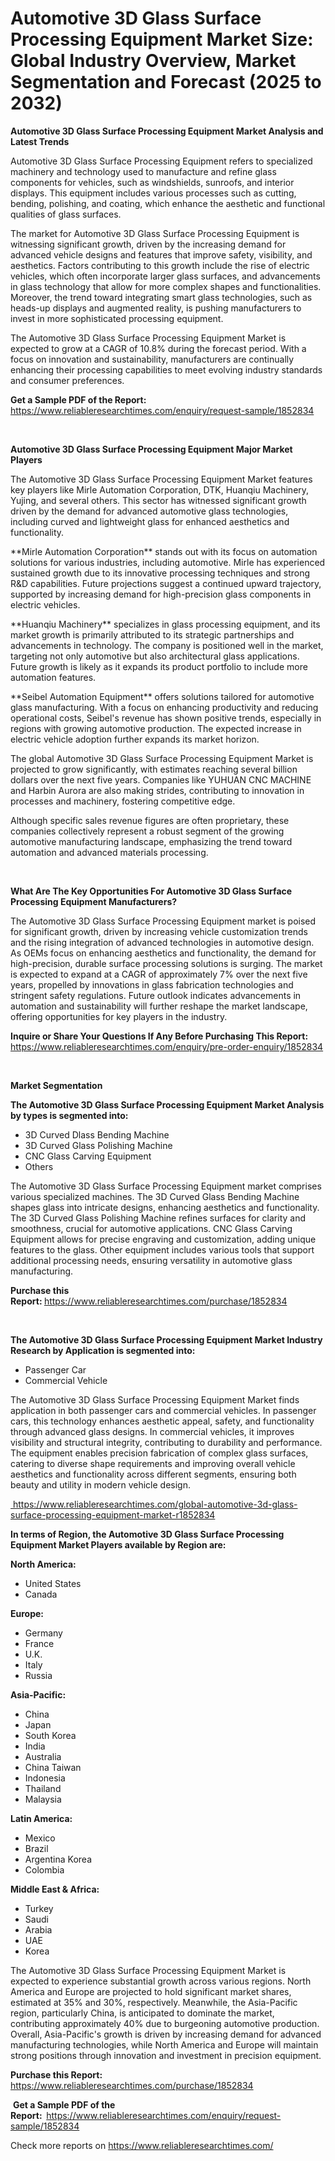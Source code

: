 <p><h1>Automotive 3D Glass Surface Processing Equipment Market Size: Global Industry Overview, Market Segmentation and Forecast (2025 to 2032)</h1></p><p><strong>Automotive 3D Glass Surface Processing Equipment Market Analysis and Latest Trends</strong></p>
<p><p>Automotive 3D Glass Surface Processing Equipment refers to specialized machinery and technology used to manufacture and refine glass components for vehicles, such as windshields, sunroofs, and interior displays. This equipment includes various processes such as cutting, bending, polishing, and coating, which enhance the aesthetic and functional qualities of glass surfaces.</p><p>The market for Automotive 3D Glass Surface Processing Equipment is witnessing significant growth, driven by the increasing demand for advanced vehicle designs and features that improve safety, visibility, and aesthetics. Factors contributing to this growth include the rise of electric vehicles, which often incorporate larger glass surfaces, and advancements in glass technology that allow for more complex shapes and functionalities. Moreover, the trend toward integrating smart glass technologies, such as heads-up displays and augmented reality, is pushing manufacturers to invest in more sophisticated processing equipment.</p><p>The Automotive 3D Glass Surface Processing Equipment Market is expected to grow at a CAGR of 10.8% during the forecast period. With a focus on innovation and sustainability, manufacturers are continually enhancing their processing capabilities to meet evolving industry standards and consumer preferences.</p></p>
<p><strong>Get a Sample PDF of the Report:&nbsp;</strong> <a href="https://www.reliableresearchtimes.com/enquiry/request-sample/1852834?utm_campaign=2997&utm_medium=2&utm_source=Github&utm_content=ia&utm_term=12042025&utm_id=automotive-3d-glass-surface-processing-equipment">https://www.reliableresearchtimes.com/enquiry/request-sample/1852834</a></p>
<p>&nbsp;</p>
<p><strong>Automotive 3D Glass Surface Processing Equipment Major Market Players</strong></p>
<p><p>The Automotive 3D Glass Surface Processing Equipment Market features key players like Mirle Automation Corporation, DTK, Huanqiu Machinery, Yujing, and several others. This sector has witnessed significant growth driven by the demand for advanced automotive glass technologies, including curved and lightweight glass for enhanced aesthetics and functionality.</p><p>**Mirle Automation Corporation** stands out with its focus on automation solutions for various industries, including automotive. Mirle has experienced sustained growth due to its innovative processing techniques and strong R&D capabilities. Future projections suggest a continued upward trajectory, supported by increasing demand for high-precision glass components in electric vehicles.</p><p>**Huanqiu Machinery** specializes in glass processing equipment, and its market growth is primarily attributed to its strategic partnerships and advancements in technology. The company is positioned well in the market, targeting not only automotive but also architectural glass applications. Future growth is likely as it expands its product portfolio to include more automation features.</p><p>**Seibel Automation Equipment** offers solutions tailored for automotive glass manufacturing. With a focus on enhancing productivity and reducing operational costs, Seibel's revenue has shown positive trends, especially in regions with growing automotive production. The expected increase in electric vehicle adoption further expands its market horizon.</p><p>The global Automotive 3D Glass Surface Processing Equipment Market is projected to grow significantly, with estimates reaching several billion dollars over the next five years. Companies like YUHUAN CNC MACHINE and Harbin Aurora are also making strides, contributing to innovation in processes and machinery, fostering competitive edge. </p><p>Although specific sales revenue figures are often proprietary, these companies collectively represent a robust segment of the growing automotive manufacturing landscape, emphasizing the trend toward automation and advanced materials processing.</p></p>
<p>&nbsp;</p>
<p><strong>What Are The Key Opportunities For Automotive 3D Glass Surface Processing Equipment Manufacturers?</strong></p>
<p><p>The Automotive 3D Glass Surface Processing Equipment market is poised for significant growth, driven by increasing vehicle customization trends and the rising integration of advanced technologies in automotive design. As OEMs focus on enhancing aesthetics and functionality, the demand for high-precision, durable surface processing solutions is surging. The market is expected to expand at a CAGR of approximately 7% over the next five years, propelled by innovations in glass fabrication technologies and stringent safety regulations. Future outlook indicates advancements in automation and sustainability will further reshape the market landscape, offering opportunities for key players in the industry.</p></p>
<p><strong>Inquire or Share Your Questions If Any Before Purchasing This Report:</strong> <a href="https://www.reliableresearchtimes.com/enquiry/pre-order-enquiry/1852834?utm_campaign=2997&utm_medium=2&utm_source=Github&utm_content=ia&utm_term=12042025&utm_id=automotive-3d-glass-surface-processing-equipment">https://www.reliableresearchtimes.com/enquiry/pre-order-enquiry/1852834</a></p>
<p>&nbsp;</p>
<p><strong>Market Segmentation</strong></p>
<p><strong>The Automotive 3D Glass Surface Processing Equipment Market Analysis by types is segmented into:</strong></p>
<p><ul><li>3D Curved Dlass Bending Machine</li><li>3D Curved Glass Polishing Machine</li><li>CNC Glass Carving Equipment</li><li>Others</li></ul></p>
<p><p>The Automotive 3D Glass Surface Processing Equipment market comprises various specialized machines. The 3D Curved Glass Bending Machine shapes glass into intricate designs, enhancing aesthetics and functionality. The 3D Curved Glass Polishing Machine refines surfaces for clarity and smoothness, crucial for automotive applications. CNC Glass Carving Equipment allows for precise engraving and customization, adding unique features to the glass. Other equipment includes various tools that support additional processing needs, ensuring versatility in automotive glass manufacturing.</p></p>
<p><strong>Purchase this Report:&nbsp;</strong><a href="https://www.reliableresearchtimes.com/purchase/1852834?utm_campaign=2997&utm_medium=2&utm_source=Github&utm_content=ia&utm_term=12042025&utm_id=automotive-3d-glass-surface-processing-equipment">https://www.reliableresearchtimes.com/purchase/1852834</a></p>
<p>&nbsp;</p>
<p><strong>The Automotive 3D Glass Surface Processing Equipment Market Industry Research by Application is segmented into:</strong></p>
<p><ul><li>Passenger Car</li><li>Commercial Vehicle</li></ul></p>
<p><p>The Automotive 3D Glass Surface Processing Equipment Market finds application in both passenger cars and commercial vehicles. In passenger cars, this technology enhances aesthetic appeal, safety, and functionality through advanced glass designs. In commercial vehicles, it improves visibility and structural integrity, contributing to durability and performance. The equipment enables precision fabrication of complex glass surfaces, catering to diverse shape requirements and improving overall vehicle aesthetics and functionality across different segments, ensuring both beauty and utility in modern vehicle design.</p></p>
<p><a href="https://www.reliableresearchtimes.com/global-automotive-3d-glass-surface-processing-equipment-market-r1852834?utm_campaign=2997&utm_medium=2&utm_source=Github&utm_content=ia&utm_term=12042025&utm_id=automotive-3d-glass-surface-processing-equipment">&nbsp;https://www.reliableresearchtimes.com/global-automotive-3d-glass-surface-processing-equipment-market-r1852834</a></p>
<p><strong>In terms of Region, the Automotive 3D Glass Surface Processing Equipment Market Players available by Region are:</strong></p>
<p>
    <p> <strong> North America: </strong>
        <ul>
            <li>United States</li>
            <li>Canada</li>
        </ul>
        </p> 
    <p> <strong> Europe: </strong>
        <ul>
            <li>Germany</li>
            <li>France</li>
            <li>U.K.</li>
            <li>Italy</li>
            <li>Russia</li>
        </ul>
        </p> 
    <p> <strong> Asia-Pacific: </strong>
        <ul>
            <li>China</li>
            <li>Japan</li>
            <li>South Korea</li>
            <li>India</li>
            <li>Australia</li>
            <li>China Taiwan</li>
            <li>Indonesia</li>
            <li>Thailand</li>
            <li>Malaysia</li>
        </ul>
        </p> 
    <p> <strong> Latin America: </strong>
        <ul>
            <li>Mexico</li>
            <li>Brazil</li>
            <li>Argentina Korea</li>
            <li>Colombia</li>
        </ul>
        </p> 
    <p> <strong> Middle East & Africa: </strong>
        <ul>
            <li>Turkey</li>
            <li>Saudi</li>
            <li>Arabia</li>
            <li>UAE</li>
            <li>Korea</li>
        </ul>
    </p>
    </p>
<p><p>The Automotive 3D Glass Surface Processing Equipment Market is expected to experience substantial growth across various regions. North America and Europe are projected to hold significant market shares, estimated at 35% and 30%, respectively. Meanwhile, the Asia-Pacific region, particularly China, is anticipated to dominate the market, contributing approximately 40% due to burgeoning automotive production. Overall, Asia-Pacific's growth is driven by increasing demand for advanced manufacturing technologies, while North America and Europe will maintain strong positions through innovation and investment in precision equipment.</p></p>
<p><strong>Purchase this Report: </strong><a href="https://www.reliableresearchtimes.com/purchase/1852834?utm_campaign=2997&utm_medium=2&utm_source=Github&utm_content=ia&utm_term=12042025&utm_id=automotive-3d-glass-surface-processing-equipment">https://www.reliableresearchtimes.com/purchase/1852834</a></p>
<p>&nbsp;<strong>Get a Sample PDF of the Report:&nbsp;&nbsp;</strong><a href="https://www.reliableresearchtimes.com/enquiry/request-sample/1852834?utm_campaign=2997&utm_medium=2&utm_source=Github&utm_content=ia&utm_term=12042025&utm_id=automotive-3d-glass-surface-processing-equipment">https://www.reliableresearchtimes.com/enquiry/request-sample/1852834</a></p>
<p><strong></strong></p>
<p>Check more reports on <a href="https://www.reliableresearchtimes.com/?utm_campaign=2997&utm_medium=2&utm_source=Github&utm_content=ia&utm_term=12042025&utm_id=automotive-3d-glass-surface-processing-equipment">https://www.reliableresearchtimes.com/</a></p>
